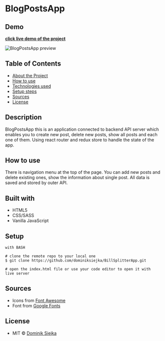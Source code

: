 # BlogPostsApp

## Demo

[**click live demo of the project**](https://dominiksiejka.github.io/BillSplitterApp)

![BlogPostsApp preview](./assets/billsplitter.jpg)

## Table of Contents

- [About the Project](#description)
- [How to use](#how-to-use)
- [Technologies used](#built-with)
- [Setup steps](#setup)
- [Sources](#sources)
- [License](#license)

## Description

BlogPostsApp this is an application connected to backend API server which enables you to create new post, delete new posts, show all posts and each one of them. Using react router and redux store to handle the state of the app.

## How to use

There is navigation menu at the top of the page. You can add new posts and delete existing ones, show the information about single post. All data is saved and stored by outer API.

## Built with

- HTML5
- CSS/SASS
- Vanilla JavaScript

## Setup

```
with BASH

# clone the remote repo to your local one
$ git clone https://github.com/dominiksiejka/BillSplitterApp.git

# open the index.html file or use your code editor to open it with live server

```

## Sources

- Icons from [Font Awesome ](https://fontawesome.com)
- Font from [Google Fonts ](https://fonts.google.com/)

## License

- MIT © [Dominik Siejka ](https://github.com/dominiksiejka/BillSplitterApp)
